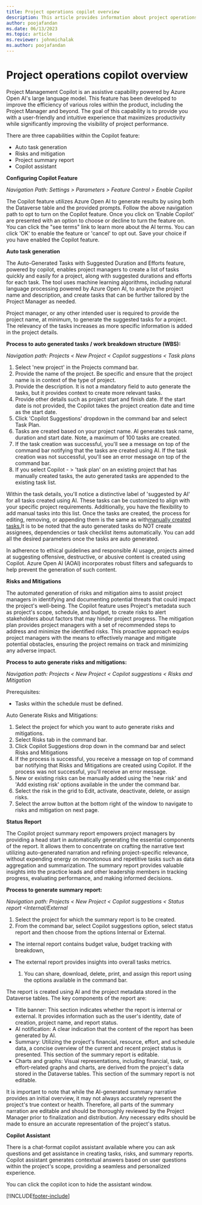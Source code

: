 ```yaml
---
title: Project operations copilot overview
description: This article provides information about project operations copilot features.
author: poojafandan
ms.date: 06/13/2023
ms.topic: article
ms.reviewer: johnmichalak
ms.author: poojafandan
---
```


# **Project operations copilot overview**

Project Management Copilot is an assistive capability powered by Azure Open AI's large language model. This feature has been developed to improve the efficiency of various roles within the product, including the Project Manager and beyond. The goal of this capability is to provide you with a user-friendly and intuitive experience that maximizes productivity while significantly improving the visibility of project performance.

There are three capabilities within the Copilot feature:

- Auto task generation
- Risks and mitigation
- Project summary report
- Copilot assistant

**Configuring Copilot Feature**

_Navigation Path: Settings \> Parameters \> Feature Control \> Enable Copilot_

The Copilot feature utilizes Azure Open AI to generate results by using both the Dataverse table and the provided prompts. Follow the above navigation path to opt to turn on the Copilot feature. Once you click on 'Enable Copilot' are presented with an option to choose or decline to turn the feature on. You can click the "see terms" link to learn more about the AI terms. You can click 'OK' to enable the feature or 'cancel' to opt out. Save your choice if you have enabled the Copilot feature.

**Auto task generation**

The Auto-Generated Tasks with Suggested Duration and Efforts feature, powered by copilot, enables project managers to create a list of tasks quickly and easily for a project, along with suggested durations and efforts for each task. The tool uses machine learning algorithms, including natural language processing powered by Azure Open AI, to analyze the project name and description, and create tasks that can be further tailored by the Project Manager as needed.

Project manager, or any other intended user is required to provide the project name, at minimum, to generate the suggested tasks for a project. The relevancy of the tasks increases as more specific information is added in the project details.

**Process to auto generated tasks / work breakdown structure (WBS):**

_Navigation path: Projects \< New Project \< Copilot suggestions \< Task plans_

  1. Select 'new project' in the Projects command bar.
  2. Provide the name of the project. Be specific and ensure that the project name is in context of the type of project.
  3. Provide the description. It is not a mandatory field to auto generate the tasks, but it provides context to create more relevant tasks.
  4. Provide other details such as project start and finish date. If the start date is not provided, the Copilot takes the project creation date and time as the start date.
  5. Click 'Copilot Suggestions' dropdown in the command bar and select Task Plan.
  6. Tasks are created based on your project name. AI generates task name, duration and start date. Note, a maximum of 100 tasks are created.
  7. If the task creation was successful, you'll see a message on top of the command bar notifying that the tasks are created using AI. If the task creation was not successful, you'll see an error message on top of the command bar.
  8. If you select Copilot - \> 'task plan' on an existing project that has manually created tasks, the auto generated tasks are appended to the existing task list.

Within the task details, you'll notice a distinctive label of 'suggested by AI' for all tasks created using AI. These tasks can be customized to align with your specific project requirements. Additionally, you have the flexibility to add manual tasks into this list. Once the tasks are created, the process for editing, removing, or appending them is the same as with[manually created tasks.](https://learn.microsoft.com/en-us/dynamics365/project-operations/project-management/create-wbs)It is to be noted that the auto generated tasks do NOT create assignees, dependencies or task checklist items automatically. You can add all the desired parameters once the tasks are auto generated.

In adherence to ethical guidelines and responsible AI usage, projects aimed at suggesting offensive, destructive, or abusive content is created using Copilot. Azure Open AI (AOAI) incorporates robust filters and safeguards to help prevent the generation of such content.

**Risks and Mitigations**

The automated generation of risks and mitigation aims to assist project managers in identifying and documenting potential threats that could impact the project's well-being. The Copilot feature uses Project's metadata such as project's scope, schedule, and budget, to create risks to alert stakeholders about factors that may hinder project progress. The mitigation plan provides project managers with a set of recommended steps to address and minimize the identified risks. This proactive approach equips project managers with the means to effectively manage and mitigate potential obstacles, ensuring the project remains on track and minimizing any adverse impact.

**Process to auto generate risks and mitigations:**

_Navigation path: Projects \< New Project \< Copilot suggestions \< Risks and Mitigation_

Prerequisites:

- Tasks within the schedule must be defined.

Auto Generate Risks and Mitigations:

1. Select the project for which you want to auto generate risks and mitigations.
2. Select Risks tab in the command bar.
3. Click Copilot Suggestions drop down in the command bar and select Risks and Mitigations
4. If the process is successful, you receive a message on top of command bar notifying that Risks and Mitigations are created using Copilot. If the process was not successful, you'll receive an error message.
5. New or existing risks can be manually added using the 'new risk' and 'Add existing risk' options available in the under the command bar.
6. Select the risk in the grid to Edit, activate, deactivate, delete, or assign risks.
7. Select the arrow button at the bottom right of the window to navigate to risks and mitigation on next page.

**Status Report**

The Copilot project summary report empowers project managers by providing a head start in automatically generating the essential components of the report. It allows them to concentrate on crafting the narrative text utilizing auto-generated narration and refining project-specific relevance, without expending energy on monotonous and repetitive tasks such as data aggregation and summarization. The summary report provides valuable insights into the practice leads and other leadership members in tracking progress, evaluating performance, and making informed decisions.

**Process to generate summary report:**

_Navigation path: Projects \< New Project \< Copilot suggestions \< Status report \<Internal/External_

  1. Select the project for which the summary report is to be created.
  2. From the command bar, select Copilot suggestions option, select status report and then choose from the options Internal or External.

- The internal report contains budget value, budget tracking with breakdown,
- The external report provides insights into overall tasks metrics.

  1. You can share, download, delete, print, and assign this report using the options available in the command bar.

The report is created using AI and the project metadata stored in the Dataverse tables. The key components of the report are:

- Title banner: This section indicates whether the report is internal or external. It provides information such as the user's identity, date of creation, project name, and report status.
- AI notification: A clear indication that the content of the report has been generated by AI.
- Summary: Utilizing the project's financial, resource, effort, and schedule data, a concise overview of the current and recent project status is presented. This section of the summary report is editable.
- Charts and graphs: Visual representations, including financial, task, or effort-related graphs and charts, are derived from the project's data stored in the Dataverse tables. This section of the summary report is not editable.

It is important to note that while the AI-generated summary narrative provides an initial overview, it may not always accurately represent the project's true context or health. Therefore, all parts of the summary narration are editable and should be thoroughly reviewed by the Project Manager prior to finalization and distribution. Any necessary edits should be made to ensure an accurate representation of the project's status.

**Copilot Assistant**

There is a chat-format copilot assistant available where you can ask questions and get assistance in creating tasks, risks, and summary reports. Copilot assistant generates contextual answers based on user questions within the project's scope, providing a seamless and personalized experience.

You can click the copilot icon to hide the assistant window.

[!INCLUDE[footer-include](../includes/footer-banner.md)]

